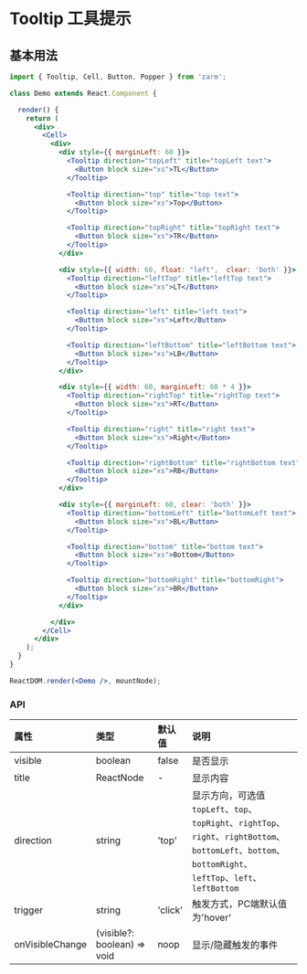 # Tooltip 工具提示

## 基本用法
```jsx
import { Tooltip, Cell, Button, Popper } from 'zarm';

class Demo extends React.Component {

  render() {
    return (
      <div>
        <Cell>
          <div>
            <div style={{ marginLeft: 60 }}>
              <Tooltip direction="topLeft" title="topLeft text">
                <Button block size="xs">TL</Button>
              </Tooltip>

              <Tooltip direction="top" title="top text">
                <Button block size="xs">Top</Button>
              </Tooltip>

              <Tooltip direction="topRight" title="topRight text">
                <Button block size="xs">TR</Button>
              </Tooltip>
            </div>

            <div style={{ width: 60, float: "left",  clear: 'both' }}>
              <Tooltip direction="leftTop" title="leftTop text">
                <Button block size="xs">LT</Button>
              </Tooltip>

              <Tooltip direction="left" title="left text">
                <Button block size="xs">Left</Button>
              </Tooltip>

              <Tooltip direction="leftBottom" title="leftBottom text">
                <Button block size="xs">LB</Button>
              </Tooltip>
            </div>

            <div style={{ width: 60, marginLeft: 60 * 4 }}>
              <Tooltip direction="rightTop" title="rightTop text">
                <Button block size="xs">RT</Button>
              </Tooltip>

              <Tooltip direction="right" title="right text">
                <Button block size="xs">Right</Button>
              </Tooltip>

              <Tooltip direction="rightBottom" title="rightBottom text">
                <Button block size="xs">RB</Button>
              </Tooltip>
            </div>

            <div style={{ marginLeft: 60, clear: 'both' }}>
              <Tooltip direction="bottomLeft" title="bottomLeft text">
                <Button block size="xs">BL</Button>
              </Tooltip>

              <Tooltip direction="bottom" title="bottom text">
                <Button block size="xs">Bottom</Button>
              </Tooltip>

              <Tooltip direction="bottomRight" title="bottomRight">
                <Button block size="xs">BR</Button>
              </Tooltip>
            </div>

          </div>
        </Cell>
      </div>
    );
  }
}

ReactDOM.render(<Demo />, mountNode);
```


### API
| 属性 | 类型 | 默认值 | 说明 |
| :--- | :--- | :--- | :--- |
| visible | boolean | false | 是否显示 |
| title | ReactNode | - | 显示内容 |
| direction | string | 'top' | 显示方向，可选值 `topLeft`、`top`、`topRight`、`rightTop`、`right`、`rightBottom`、`bottomLeft`、`bottom`、`bottomRight`、`leftTop`、`left`、`leftBottom` |
| trigger | string | 'click' | 触发方式，PC端默认值为'hover' |
| onVisibleChange | (visible?: boolean) => void | noop | 显示/隐藏触发的事件 |
